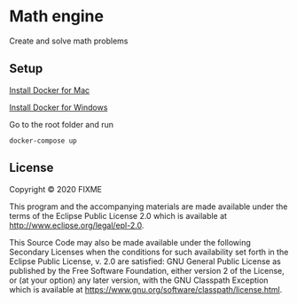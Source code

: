 # Math engine

Create and solve math problems

## Setup

[Install Docker for Mac](https://hub.docker.com/editions/community/docker-ce-desktop-mac/)

[Install Docker for Windows](https://hub.docker.com/editions/community/docker-ce-desktop-windows/)

Go to the root folder and run

```
docker-compose up
```

## License

Copyright © 2020 FIXME

This program and the accompanying materials are made available under the
terms of the Eclipse Public License 2.0 which is available at
http://www.eclipse.org/legal/epl-2.0.

This Source Code may also be made available under the following Secondary
Licenses when the conditions for such availability set forth in the Eclipse
Public License, v. 2.0 are satisfied: GNU General Public License as published by
the Free Software Foundation, either version 2 of the License, or (at your
option) any later version, with the GNU Classpath Exception which is available
at https://www.gnu.org/software/classpath/license.html.
